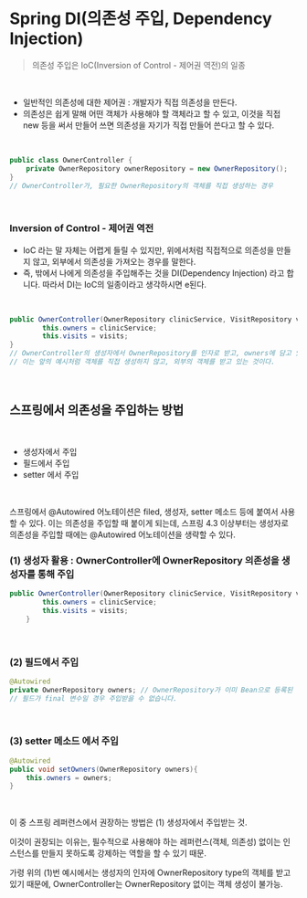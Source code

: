 # Spring DI(의존성 주입, Dependency Injection)   
>의존성 주입은 IoC(Inversion of Control - 제어권 역전)의 일종   


<br>


* 일반적인 의존성에 대한 제어권 : 개발자가 직접 의존성을 만든다.  
* 의존성은 쉽게 말해 어떤 객체가 사용해야 할 객체라고 할 수 있고, 이것을 직접 new 등을 써서 만들어 쓰면 의존성을 자기가 직접 만들어 쓴다고 할 수 있다.   

<br>

```java
public class OwnerController {
	private OwnerRepository ownerRepository = new OwnerRepository();
}
// OwnerController가, 필요한 OwnerRepository의 객체를 직접 생성하는 경우
```

<br>

### Inversion of Control - 제어권 역전   
* IoC 라는 말 자체는 어렵게 들릴 수 있지만, 위에서처럼 직접적으로 의존성을 만들지 않고, 외부에서 의존성을 가져오는 경우를 말한다.    
* 즉, 밖에서 나에게 의존성을 주입해주는 것을 DI(Dependency Injection) 라고 합니다. 따라서 DI는 IoC의 일종이라고 생각하시면 e된다.    

<br>

```java
public OwnerController(OwnerRepository clinicService, VisitRepository visits) {
		this.owners = clinicService;
		this.visits = visits;
}
// OwnerController의 생성자에서 OwnerRepository를 인자로 받고, owners에 담고 있다.
// 이는 앞의 예시처럼 객체를 직접 생성하지 않고, 외부의 객체를 받고 있는 것이다.
```

<br>

## 스프링에서 의존성을 주입하는 방법

<br>

* 생성자에서 주입    
* 필드에서 주입    
* setter 에서 주입    

<br>

스프링에서 @Autowired 어노테이션은 filed, 생성자, setter 메소드 등에 붙여서 사용할 수 있다.
이는 의존성을 주입할 때 붙이게 되는데, 스프링 4.3 이상부터는 생성자로 의존성을 주입할 때에는 @Autowired 어노테이션을 생략할 수 있다.

### (1) 생성자 활용 : OwnerController에 OwnerRepository 의존성을 생성자를 통해 주입
```java
public OwnerController(OwnerRepository clinicService, VisitRepository visits) {
		this.owners = clinicService;
		this.visits = visits;
	}
```

<br>

### (2) 필드에서 주입
```java
@Autowired
private OwnerRepository owners; // OwnerRepository가 이미 Bean으로 등록된 상태에서, owners에 의존성을 주입해 달라는 의미
// 필드가 final 변수일 경우 주입받을 수 없습니다.
```

<br>

### (3) setter 메소드 에서 주입
```java
@Autowired
public void setOwners(OwnerRepository owners){
	this.owners = owners;
}
```

<br>

이 중 스프링 레퍼런스에서 권장하는 방법은 (1) 생성자에서 주입받는 것.

이것이 권장되는 이유는, 필수적으로 사용해야 하는 레퍼런스(객체, 의존성) 없이는 인스턴스를 만들지 못하도록 강제하는 역할을 할 수 있기 때문.

가령 위의 (1)번 예시에서는 생성자의 인자에 OwnerRepository type의 객체를 받고 있기 때문에, OwnerController는 OwnerRepository 없이는 객체 생성이 불가능.
